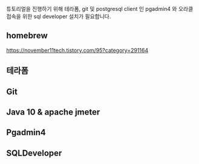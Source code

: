 튜토리얼을 진행하기 위해 테라폼, git 및 postgresql client 인 pgadmin4 와 오라클 접속을 위한 sql developer 설치가 필요합니다.   

## homebrew ##
https://november11tech.tistory.com/95?category=291164

## 테라폼 ##

## Git ##

## Java 10 & apache jmeter ##

## Pgadmin4 ##

## SQLDeveloper ##
